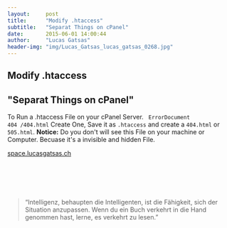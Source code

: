 ```yaml
---
layout:     post
title:      "Modify .htaccess"
subtitle:   "Separat Things on cPanel"
date:       2015-06-01 14:00:44
author:     "Lucas Gatsas"
header-img: "img/Lucas_Gatsas_lucas_gatsas_0268.jpg"
---
```

<h2 class="section-heading">Modify .htaccess</h2>
<h2 class="section-heading">"Separat Things on cPanel"</h2>

To Run a .htaccess File on your cPanel Server. <code> ErrorDocument 404 /404.html</code> Create One, Save it as <code>.htaccess</code> and create a <code>404.html</code> or <code>505.html</code>. <strong>Notice:</strong> Do you don't will see this File on your machine or Computer. Becuase it's a invisible and hidden File.


<a href="http://space.lucasgatsas.ch/64376473647637467364634376437647364736473647356736537657365763576375673657365763756376">space.lucasgatsas.ch</a>

<br><br>


<br>
<blockquote>
“Intelligenz, behaupten die Intelligenten, ist die Fähigkeit, sich der Situation anzupassen. Wenn du ein Buch verkehrt in die Hand genommen hast, lerne, es verkehrt zu lesen.” 
</blockquote>

